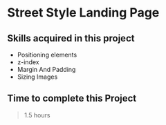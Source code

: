 # Street Style Landing Page

## Skills acquired in this project

- Positioning elements
- z-index
- Margin And Padding
- Sizing Images

## Time to complete this Project

> 1.5 hours
